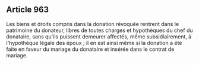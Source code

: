 Article 963
----
Les biens et droits compris dans la donation révoquée rentrent dans le
patrimoine du donateur, libres de toutes charges et hypothèques du chef du
donataire, sans qu'ils puissent demeurer affectés, même subsidiairement, à
l'hypothèque légale des époux ; il en est ainsi même si la donation a été faite
en faveur du mariage du donataire et insérée dans le contrat de mariage.

